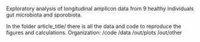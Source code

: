 Exploratory analysis of longitudinal amplicon data from 9 healthy individuals gut microbiota and sporobiota. 

In the folder article_title/ there is all the data and code to reproduce the figures and calculations. 
Organization: 
/code 
/data
/out/plots
/out/other
